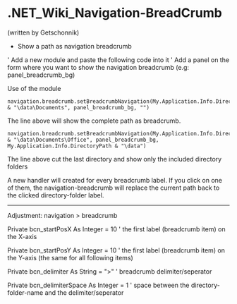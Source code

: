 # .NET_Wiki_Navigation-BreadCrumb
(written by Getschonnik)

* Show a path as navigation breadcrumb  

' Add a new module and paste the following code into it
' Add a panel on the form where you want to show the navigation breadcrumb (e.g: panel_breadcrumb_bg)

Use of the module

	navigation.breadcrumb.setBreadcrumbNavigation(My.Application.Info.DirectoryPath & "\data\Documents", panel_breadcrumb_bg, "")
	
The line above will show the complete path as breadcrumb.
			
	navigation.breadcrumb.setBreadcrumbNavigation(My.Application.Info.DirectoryPath & "\data\Documents\Office", panel_breadcrumb_bg, My.Application.Info.DirectoryPath & "\data")
	
The line above cut the last directory and show only the included directory folders
	
A new handler will created for every breadcrumb label. If you click on one of them, the navigation-breadcrumb will 
replace the current path back to the clicked directory-folder label.


------------


Adjustment: navigation > breadcrumb

Private bcn_startPosX As Integer = 10		' the first label (breadcrumb item) on the X-axis
	
Private bcn_startPosY As Integer = 10		' the first label (breadcrumb item) on the Y-axis (the same for all following items)
	
Private bcn_delimiter As String = ">"		' breadcrumb delimiter/seperator
	
Private bcn_delimiterSpace As Integer = 1	' space between the directory-folder-name and the delimiter/seperator
	
